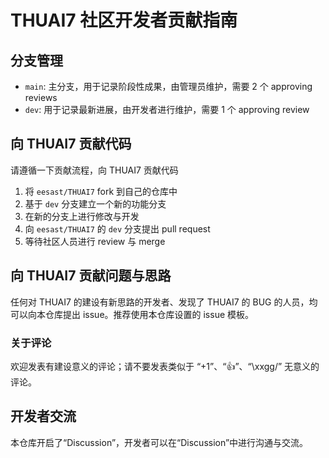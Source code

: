 # THUAI7 社区开发者贡献指南

## 分支管理

+ `main`: 主分支，用于记录阶段性成果，由管理员维护，需要 2 个 approving reviews
+ `dev`: 用于记录最新进展，由开发者进行维护，需要 1 个 approving review

## 向 THUAI7 贡献代码

请遵循一下贡献流程，向 THUAI7 贡献代码 

1. 将 `eesast/THUAI7` fork 到自己的仓库中
2. 基于 `dev` 分支建立一个新的功能分支
3. 在新的分支上进行修改与开发
4. 向 `eesast/THUAI7` 的 `dev` 分支提出 pull request
5. 等待社区人员进行 review 与 merge

## 向 THUAI7 贡献问题与思路

任何对 THUAI7 的建设有新思路的开发者、发现了 THUAI7 的 BUG 的人员，均可以向本仓库提出 issue。推荐使用本仓库设置的 issue 模板。

### 关于评论

欢迎发表有建设意义的评论；请不要发表类似于 “+1”、“👍”、“\xxgg/” 无意义的评论。

## 开发者交流

本仓库开启了“Discussion”，开发者可以在“Discussion”中进行沟通与交流。
